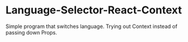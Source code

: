 # Language-Selector-React-Context
Simple program that switches language. Trying out Context instead of passing down Props.
